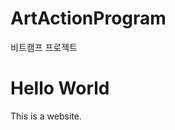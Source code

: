 # ArtActionProgram
비트캠프 프로젝트
<html>
  <head>
    <meta charset="utf-8">
    <title>Art Action Program</title>
  </head>
  <body>
  <h1>Hello World</h1>
            <p>This is a website.</p>
  </body>
</html>
